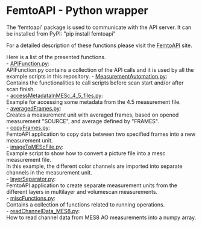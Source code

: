 # FemtoAPI - Python wrapper

The 'femtoapi' package is used to communicate with the API server. It can be installed from PyPI: "pip install femtoapi"

For a detailed description of these functions please visit the [FemtoAPI](https://femtonics.atlassian.net/wiki/spaces/API2/pages/1448161743/FemtoAPI+2.0) site.

Here is a list of the presented functions.  
	- [APIFunction.py](https://github.com/Femtonics/FemtoAPI/blob/main/Python/APIFunction.py):  
		APIFunction.py contains a collection of the API calls and it is used by all the example scripts in this repository.
	- [MeasurementAutomation.py](https://github.com/Femtonics/FemtoAPI/blob/main/Python/MeasurementAutomation.py):  
		Contains the functionalities to call scripts before scan start and/or after scan finish.  
	- [accessMetadataInMESc_4_5_files.py](https://github.com/Femtonics/FemtoAPI/blob/main/Python/accessMetadataInMESc_4_5_files.py):  
		Example for accessing some metadata from the 4.5 measurement file.  
	- [averagedFrames.py](https://github.com/Femtonics/FemtoAPI/blob/main/Python/averagedFrames.py):  
		Creates a measurement unit with averaged frames, based on opened measurement "SOURCE", and average defined by "FRAMES".  
	- [copyFrames.py](https://github.com/Femtonics/FemtoAPI/blob/main/Python/copyFrames.py):  
		FemtoAPI application to copy data between two specified frames into a new measurement unit.  
	- [imageToMEScFile.py](https://github.com/Femtonics/FemtoAPI/blob/main/Python/imageToMEScFile.py):  
		Example script to show how to convert a picture file into a mesc measurement file.  
		In this example, the different color channels are imported into separate channels in the measurement unit.  
	- [layerSeparator.py](https://github.com/Femtonics/FemtoAPI/blob/main/Python/layerSeparator.py):  
		FemtoAPI application to create separate measurement units from the different layers in multilayer and volumescan measurements.  
	- [miscFunctions.py](https://github.com/Femtonics/FemtoAPI/blob/main/Python/miscFunctions.py):  
		Contains a collection of functions related to running operations.  
	- [readChannelData_MES8.py](https://github.com/Femtonics/FemtoAPI/blob/main/Python/readChannelData_MES8.py):  
		How to read channel data from MES8 AO measurements into a numpy array.  
	